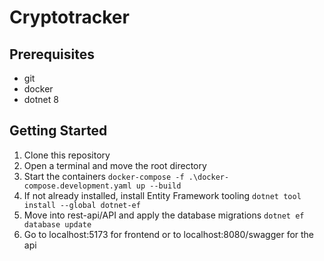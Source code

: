 # Cryptotracker
 
## Prerequisites
- git
- docker
- dotnet 8

## Getting Started

1. Clone this repository
2. Open a terminal and move the root directory
3. Start the containers `docker-compose -f .\docker-compose.development.yaml up --build`
4. If not already installed, install Entity Framework tooling `dotnet tool install --global dotnet-ef`
5. Move into rest-api/API and apply the database migrations `dotnet ef database update`
6. Go to localhost:5173 for frontend or to localhost:8080/swagger for the api

